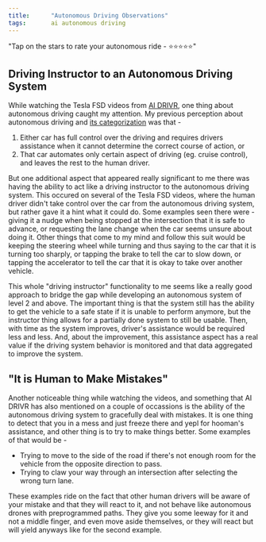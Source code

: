 ```yaml
---
title:      "Autonomous Driving Observations"
tags:       ai autonomous driving
---
```


"Tap on the stars to rate your autonomous ride - ⭐⭐⭐⭐⭐"

## Driving Instructor to an Autonomous Driving System

While watching the Tesla FSD videos from [AI
DRIVR](https://www.youtube.com/c/AIDRIVR), one thing about autonomous
driving caught my attention. My previous perception about autonomous
driving and [its
categorization](https://en.wikipedia.org/wiki/Self-driving_car#Levels_of_driving_automation)
was that -

1.  Either car has full control over the driving and requires drivers
    assistance when it cannot determine the correct course of action, or
2.  That car automates only certain aspect of driving (eg. cruise
    control), and leaves the rest to the human driver.

But one additional aspect that appeared really significant to me there
was having the ability to act like a driving instructor to the
autonomous driving system. This occured on several of the Tesla FSD
videos, where the human driver didn't take control over the car from the
autonomous driving system, but rather gave it a hint what it could do.
Some examples seen there were - giving it a nudge when being stopped at
the intersection that it is safe to advance, or requesting the lane
change when the car seems unsure about doing it. Other things that come
to my mind and follow this suit would be keeping the steering wheel
while turning and thus saying to the car that it is turning too sharply,
or tapping the brake to tell the car to slow down, or tapping the
accelerator to tell the car that it is okay to take over another
vehicle.

This whole "driving instructor" functionality to me seems like a really
good approach to bridge the gap while developing an autonomous system of
level 2 and above. The important thing is that the system still has the
ability to get the vehicle to a safe state if it is unable to perform
anymore, but the instructor thing allows for a partially done system to
still be usable. Then, with time as the system improves, driver's
assistance would be required less and less. And, about the improvement,
this assistance aspect has a real value if the driving system behavior
is monitored and that data aggregated to improve the system.

## "It is Human to Make Mistakes"

Another noticeable thing while watching the videos, and something that
AI DRIVR has also mentioned on a couple of occassions is the ability of
the autonomous driving system to gracefully deal with mistakes. It is
one thing to detect that you in a mess and just freeze there and yepl
for hooman's assistance, and other thing is to try to make things
better. Some examples of that would be -

-   Trying to move to the side of the road if there's not enough room
    for the vehicle from the opposite direction to pass.
-   Trying to claw your way through an intersection after selecting the
    wrong turn lane.

These examples ride on the fact that other human drivers will be aware
of your mistake and that they will react to it, and not behave like
autonomous drones with preprogrammed paths. They give you some leeway
for it and not a middle finger, and even move aside themselves, or they
will react but will yield anyways like for the second example.
